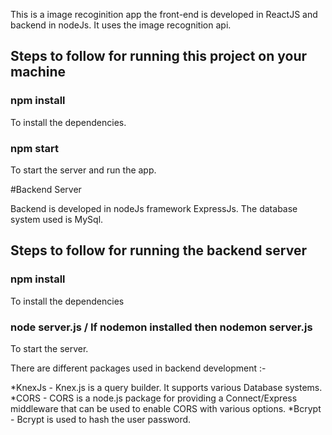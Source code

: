 This is a image recoginition app the front-end is developed in ReactJS and backend in nodeJs.
It uses the image recognition api.

## Steps to follow for running this project on your machine

### npm install
To install the dependencies.

### npm start
To start the server and run the app.

#Backend Server

Backend is developed in nodeJs framework ExpressJs. The database system used is MySql.

## Steps to follow for running the backend server

### npm install
To install the dependencies

### node server.js / If nodemon installed then nodemon server.js
To start the server.

There are different packages used in backend development :-

*KnexJs - Knex.js is a query builder. It supports various Database systems.
*CORS - CORS is a node.js package for providing a Connect/Express middleware that can be used to enable CORS with various options.
*Bcrypt - Bcrypt is used to hash the user password.

